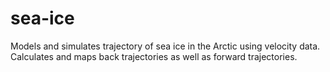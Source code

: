 # sea-ice
 Models and simulates trajectory of sea ice in the Arctic using velocity data. Calculates and maps back trajectories as well as forward trajectories. 
